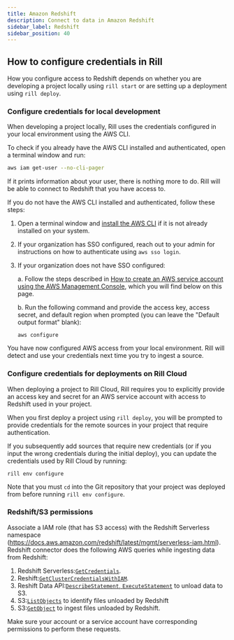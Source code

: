 ```yaml
---
title: Amazon Redshift
description: Connect to data in Amazon Redshift
sidebar_label: Redshift
sidebar_position: 40
---
```


<!-- WARNING: There are links to this page in source code. If you move it, find and replace the links and consider adding a redirect in docusaurus.config.js. -->

## How to configure credentials in Rill

How you configure access to Redshift depends on whether you are developing a project locally using `rill start` or are setting up a deployment using `rill deploy`.

### Configure credentials for local development

When developing a project locally, Rill uses the credentials configured in your local environment using the AWS CLI. 

To check if you already have the AWS CLI installed and authenticated, open a terminal window and run:
```bash
aws iam get-user --no-cli-pager
```
If it prints information about your user, there is nothing more to do. Rill will be able to connect to Redshift that you have access to.

If you do not have the AWS CLI installed and authenticated, follow these steps:

1. Open a terminal window and [install the AWS CLI](https://docs.aws.amazon.com/cli/latest/userguide/getting-started-install.html) if it is not already installed on your system.

2. If your organization has SSO configured, reach out to your admin for instructions on how to authenticate using `aws sso login`.

3. If your organization does not have SSO configured:

    a. Follow the steps described in [How to create an AWS service account using the AWS Management Console](./s3.md#how-to-create-an-aws-service-account-using-the-aws-management-console), which you will find below on this page.

    b. Run the following command and provide the access key, access secret, and default region when prompted (you can leave the "Default output format" blank):
    ```
    aws configure
    ```

You have now configured AWS access from your local environment. Rill will detect and use your credentials next time you try to ingest a source.

### Configure credentials for deployments on Rill Cloud

When deploying a project to Rill Cloud, Rill requires you to explicitly provide an access key and secret for an AWS service account with access to Redshift used in your project. 

When you first deploy a project using `rill deploy`, you will be prompted to provide credentials for the remote sources in your project that require authentication.

If you subsequently add sources that require new credentials (or if you input the wrong credentials during the initial deploy), you can update the credentials used by Rill Cloud by running:
```
rill env configure
```
Note that you must `cd` into the Git repository that your project was deployed from before running `rill env configure`.

### Redshift/S3 permissions
Associate a IAM role (that has S3 access) with the Redshift Serverless namespace (https://docs.aws.amazon.com/redshift/latest/mgmt/serverless-iam.html).
Redshift connector does the following AWS queries while ingesting data from Redshift:
1. Redshift Serverless:[`GetCredentials`](https://docs.aws.amazon.com/redshift-data/latest/APIReference/API_ExecuteStatement.html). 
1. Reshift:[`GetClusterCredentialsWithIAM`](https://docs.aws.amazon.com/redshift-data/latest/APIReference/API_ExecuteStatement.html). 
1. Reshift Data API:[`DescribeStatement`, `ExecuteStatement`](https://docs.aws.amazon.com/redshift-data/latest/APIReference/API_ExecuteStatement.html) to unload data to S3.
1. S3:[`ListObjects`](https://docs.aws.amazon.com/AmazonS3/latest/API/API_ListObjects.html) to identify files unloaded by Redshift
1. S3:[`GetObject`](https://docs.aws.amazon.com/AmazonS3/latest/API/API_GetObject.html) to ingest files unloaded by Redshift.

Make sure your account or a service account have corresponding permissions to perform these requests. 
